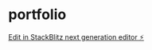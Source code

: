 # portfolio

[Edit in StackBlitz next generation editor ⚡️](https://stackblitz.com/~/github.com/Franklinj900/portfolio)